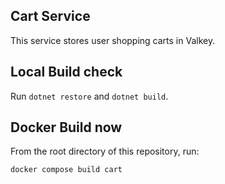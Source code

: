 ## Cart Service

This service stores user shopping carts in Valkey.

## Local Build check

Run `dotnet restore` and `dotnet build`.

## Docker Build now

From the root directory of this repository, run:

```sh
docker compose build cart
```

